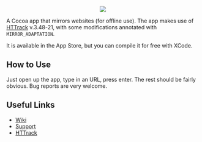 <p align="center">
 <img src="https://github.com/BrunoVandekerkhove/Mirror/blob/master/Documents/icon128x128.png?raw=true" align="center">
</p>


A Cocoa app that mirrors websites (for offline use). The app makes use of [HTTrack](https://github.com/xroche/httrack) v.3.48-21, with some modifications annotated with `MIRROR_ADAPTATION`.

It is available in the App Store, but you can compile it for free with XCode.

## How to Use

Just open up the app, type in an URL, press enter. The rest should be fairly obvious. Bug reports are very welcome.

## Useful Links

 - [Wiki](https://github.com/BrunoVandekerkhove/Mirror/wiki)
 - [Support](https://github.com/BrunoVandekerkhove/Mirror/wiki/Support)
 - [HTTrack](https://github.com/xroche/httrack)

